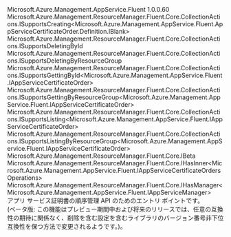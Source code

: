 <Type Name="IAppServiceCertificateOrders" FullName="Microsoft.Azure.Management.AppService.Fluent.IAppServiceCertificateOrders">
  <TypeSignature Language="C#" Value="public interface IAppServiceCertificateOrders : Microsoft.Azure.Management.ResourceManager.Fluent.Core.CollectionActions.ISupportsCreating&lt;Microsoft.Azure.Management.AppService.Fluent.AppServiceCertificateOrder.Definition.IBlank&gt;, Microsoft.Azure.Management.ResourceManager.Fluent.Core.CollectionActions.ISupportsDeletingById, Microsoft.Azure.Management.ResourceManager.Fluent.Core.CollectionActions.ISupportsDeletingByResourceGroup, Microsoft.Azure.Management.ResourceManager.Fluent.Core.CollectionActions.ISupportsGettingById&lt;Microsoft.Azure.Management.AppService.Fluent.IAppServiceCertificateOrder&gt;, Microsoft.Azure.Management.ResourceManager.Fluent.Core.CollectionActions.ISupportsGettingByResourceGroup&lt;Microsoft.Azure.Management.AppService.Fluent.IAppServiceCertificateOrder&gt;, Microsoft.Azure.Management.ResourceManager.Fluent.Core.CollectionActions.ISupportsListing&lt;Microsoft.Azure.Management.AppService.Fluent.IAppServiceCertificateOrder&gt;, Microsoft.Azure.Management.ResourceManager.Fluent.Core.CollectionActions.ISupportsListingByResourceGroup&lt;Microsoft.Azure.Management.AppService.Fluent.IAppServiceCertificateOrder&gt;, Microsoft.Azure.Management.ResourceManager.Fluent.Core.IBeta, Microsoft.Azure.Management.ResourceManager.Fluent.Core.IHasInner&lt;Microsoft.Azure.Management.AppService.Fluent.IAppServiceCertificateOrdersOperations&gt;, Microsoft.Azure.Management.ResourceManager.Fluent.Core.IHasManager&lt;Microsoft.Azure.Management.AppService.Fluent.IAppServiceManager&gt;" />
  <TypeSignature Language="ILAsm" Value=".class public interface auto ansi abstract IAppServiceCertificateOrders implements class Microsoft.Azure.Management.ResourceManager.Fluent.Core.CollectionActions.ISupportsCreating`1&lt;class Microsoft.Azure.Management.AppService.Fluent.AppServiceCertificateOrder.Definition.IBlank&gt;, class Microsoft.Azure.Management.ResourceManager.Fluent.Core.CollectionActions.ISupportsDeletingById, class Microsoft.Azure.Management.ResourceManager.Fluent.Core.CollectionActions.ISupportsDeletingByResourceGroup, class Microsoft.Azure.Management.ResourceManager.Fluent.Core.CollectionActions.ISupportsGettingById`1&lt;class Microsoft.Azure.Management.AppService.Fluent.IAppServiceCertificateOrder&gt;, class Microsoft.Azure.Management.ResourceManager.Fluent.Core.CollectionActions.ISupportsGettingByResourceGroup`1&lt;class Microsoft.Azure.Management.AppService.Fluent.IAppServiceCertificateOrder&gt;, class Microsoft.Azure.Management.ResourceManager.Fluent.Core.CollectionActions.ISupportsListing`1&lt;class Microsoft.Azure.Management.AppService.Fluent.IAppServiceCertificateOrder&gt;, class Microsoft.Azure.Management.ResourceManager.Fluent.Core.CollectionActions.ISupportsListingByResourceGroup`1&lt;class Microsoft.Azure.Management.AppService.Fluent.IAppServiceCertificateOrder&gt;, class Microsoft.Azure.Management.ResourceManager.Fluent.Core.IBeta, class Microsoft.Azure.Management.ResourceManager.Fluent.Core.IHasInner`1&lt;class Microsoft.Azure.Management.AppService.Fluent.IAppServiceCertificateOrdersOperations&gt;, class Microsoft.Azure.Management.ResourceManager.Fluent.Core.IHasManager`1&lt;class Microsoft.Azure.Management.AppService.Fluent.IAppServiceManager&gt;" />
  <TypeSignature Language="DocId" Value="T:Microsoft.Azure.Management.AppService.Fluent.IAppServiceCertificateOrders" />
  <TypeSignature Language="VB.NET" Value="Public Interface IAppServiceCertificateOrders&#xA;Implements IBeta, IHasInner(Of IAppServiceCertificateOrdersOperations), IHasManager(Of IAppServiceManager), ISupportsCreating(Of IBlank), ISupportsDeletingById, ISupportsDeletingByResourceGroup, ISupportsGettingById(Of IAppServiceCertificateOrder), ISupportsGettingByResourceGroup(Of IAppServiceCertificateOrder), ISupportsListing(Of IAppServiceCertificateOrder), ISupportsListingByResourceGroup(Of IAppServiceCertificateOrder)" />
  <TypeSignature Language="F#" Value="type IAppServiceCertificateOrders = interface&#xA;    interface IBeta&#xA;    interface ISupportsCreating&lt;IBlank&gt;&#xA;    interface ISupportsDeletingById&#xA;    interface ISupportsListingByResourceGroup&lt;IAppServiceCertificateOrder&gt;&#xA;    interface ISupportsGettingByResourceGroup&lt;IAppServiceCertificateOrder&gt;&#xA;    interface ISupportsListing&lt;IAppServiceCertificateOrder&gt;&#xA;    interface ISupportsGettingById&lt;IAppServiceCertificateOrder&gt;&#xA;    interface ISupportsDeletingByResourceGroup&#xA;    interface IHasManager&lt;IAppServiceManager&gt;&#xA;    interface IHasInner&lt;IAppServiceCertificateOrdersOperations&gt;" />
  <AssemblyInfo>
    <AssemblyName>Microsoft.Azure.Management.AppService.Fluent</AssemblyName>
    <AssemblyVersion>1.0.0.60</AssemblyVersion>
  </AssemblyInfo>
  <Interfaces>
    <Interface>
      <InterfaceName>Microsoft.Azure.Management.ResourceManager.Fluent.Core.CollectionActions.ISupportsCreating&lt;Microsoft.Azure.Management.AppService.Fluent.AppServiceCertificateOrder.Definition.IBlank&gt;</InterfaceName>
    </Interface>
    <Interface>
      <InterfaceName>Microsoft.Azure.Management.ResourceManager.Fluent.Core.CollectionActions.ISupportsDeletingById</InterfaceName>
    </Interface>
    <Interface>
      <InterfaceName>Microsoft.Azure.Management.ResourceManager.Fluent.Core.CollectionActions.ISupportsDeletingByResourceGroup</InterfaceName>
    </Interface>
    <Interface>
      <InterfaceName>Microsoft.Azure.Management.ResourceManager.Fluent.Core.CollectionActions.ISupportsGettingById&lt;Microsoft.Azure.Management.AppService.Fluent.IAppServiceCertificateOrder&gt;</InterfaceName>
    </Interface>
    <Interface>
      <InterfaceName>Microsoft.Azure.Management.ResourceManager.Fluent.Core.CollectionActions.ISupportsGettingByResourceGroup&lt;Microsoft.Azure.Management.AppService.Fluent.IAppServiceCertificateOrder&gt;</InterfaceName>
    </Interface>
    <Interface>
      <InterfaceName>Microsoft.Azure.Management.ResourceManager.Fluent.Core.CollectionActions.ISupportsListing&lt;Microsoft.Azure.Management.AppService.Fluent.IAppServiceCertificateOrder&gt;</InterfaceName>
    </Interface>
    <Interface>
      <InterfaceName>Microsoft.Azure.Management.ResourceManager.Fluent.Core.CollectionActions.ISupportsListingByResourceGroup&lt;Microsoft.Azure.Management.AppService.Fluent.IAppServiceCertificateOrder&gt;</InterfaceName>
    </Interface>
    <Interface>
      <InterfaceName>Microsoft.Azure.Management.ResourceManager.Fluent.Core.IBeta</InterfaceName>
    </Interface>
    <Interface>
      <InterfaceName>Microsoft.Azure.Management.ResourceManager.Fluent.Core.IHasInner&lt;Microsoft.Azure.Management.AppService.Fluent.IAppServiceCertificateOrdersOperations&gt;</InterfaceName>
    </Interface>
    <Interface>
      <InterfaceName>Microsoft.Azure.Management.ResourceManager.Fluent.Core.IHasManager&lt;Microsoft.Azure.Management.AppService.Fluent.IAppServiceManager&gt;</InterfaceName>
    </Interface>
  </Interfaces>
  <Docs>
    <summary>
            アプリ サービス証明書の順序管理 API のためのエントリ ポイントです。
            </summary>
    <remarks>
            (ベータ版: この機能はプレビュー期間中および将来のリリースでは、任意の互換性の期待に関係なく、削除を含む設定を含むライブラリのバージョン番号非下位互換性を保つ方法で変更されるようです。)。
            </remarks>
  </Docs>
  <Members />
</Type>